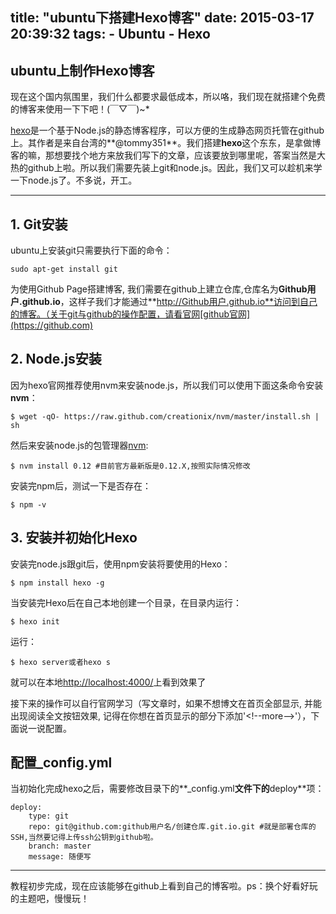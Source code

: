 title: "ubuntu下搭建Hexo博客"
date: 2015-03-17 20:39:32
tags:
    - Ubuntu
    - Hexo
---
## ubuntu上制作Hexo博客


现在这个国内氛围里，我们什么都要求最低成本，所以咯，我们现在就搭建个免费的博客来使用一下下吧！(￣▽￣)~*

[hexo](http://hexo.io/)是一个基于Node.js的静态博客程序，可以方便的生成静态网页托管在github上。其作者是来自台湾的**@tommy351**。我们搭建**hexo**这个东东，是拿做博客的嘛，那想要找个地方来放我们写下的文章，应该要放到哪里呢，答案当然是大热的github上啦。所以我们需要先装上git和node.js。因此，我们又可以趁机来学一下node.js了。不多说，开工。
<!--more-->

***

## 1. Git安装
ubuntu上安装git只需要执行下面的命令：
```
sudo apt-get install git
```
为使用Github Page搭建博客, 我们需要在github上建立仓库,仓库名为**Github用户.github.io**，这样子我们才能通过**http://Github用户.github.io**访问到自己的博客。（关于git与github的操作配置，请看官网[github官网](https://github.com)

## 2. Node.js安装
因为hexo官网推荐使用nvm来安装node.js，所以我们可以使用下面这条命令安装**nvm**：

`$ wget -qO- https://raw.github.com/creationix/nvm/master/install.sh | sh`

然后来安装node.js的包管理器[nvm](http://npmjs.org/):

`$ nvm install 0.12 #目前官方最新版是0.12.X,按照实际情况修改`

安装完npm后，测试一下是否存在：

`$ npm -v`

## 3. 安装并初始化Hexo
安装完node.js跟git后，使用npm安装将要使用的Hexo：

`$ npm install hexo -g`

当安装完Hexo后在自己本地创建一个目录，在目录内运行：

`$ hexo init`

运行：

`$ hexo server或者hexo s`

就可以在本地[http://localhost:4000/](http://localhost:4000/)上看到效果了

接下来的操作可以自行官网学习（写文章时，如果不想博文在首页全部显示, 并能出现阅读全文按钮效果, 记得在你想在首页显示的部分下添加'&lt;!--more--&gt;'），下面说一说配置。

## 配置_config.yml
当初始化完成hexo之后，需要修改目录下的**_config.yml**文件下的**deploy**项：
```
deploy:
    type: git
    repo: git@github.com:github用户名/创建仓库.git.io.git #就是部署仓库的SSH,当然要记得上传ssh公钥到github啦。
    branch: master
    message: 随便写
```

***

教程初步完成，现在应该能够在github上看到自己的博客啦。ps：换个好看好玩的主题吧，慢慢玩！
